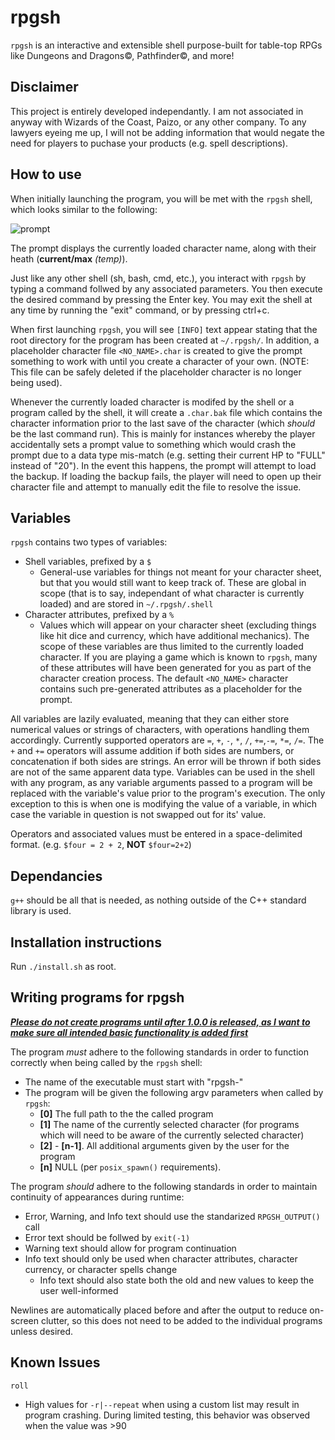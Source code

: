 # rpgsh

`rpgsh` is an interactive and extensible shell purpose-built for table-top RPGs like Dungeons and Dragons©, Pathfinder©, and more!

## Disclaimer

This project is entirely developed independantly. I am not associated in anyway with Wizards of the Coast, Paizo, or any other company. To any lawyers eyeing me up, I will not be adding information that would negate the need for players to puchase your products (e.g. spell descriptions).

## How to use

When initially launching the program, you will be met with the `rpgsh` shell, which looks similar to the following:

![prompt](https://i.imgur.com/XTBgRw9.png)

The prompt displays the currently loaded character name, along with their heath (**current/max** *(temp)*).

Just like any other shell (sh, bash, cmd, etc.), you interact with `rpgsh` by typing a command follwed by any associated parameters. You then execute the desired command by pressing the Enter key. You may exit the shell at any time by running the "exit" command, or by pressing ctrl+c.

When first launching `rpgsh`, you will see `[INFO]` text appear stating that the root directory for the program has been created at `~/.rpgsh/`. In addition, a placeholder character file `<NO_NAME>.char` is created to give the prompt something to work with until you create a character of your own. (NOTE: This file can be safely deleted if the placeholder character is no longer being used).

Whenever the currently loaded character is modifed by the shell or a program called by the shell, it will create a `.char.bak` file which contains the character information prior to the last save of the character (which *should* be the last command run). This is mainly for instances whereby the player accidentally sets a prompt value to something which would crash the prompt due to a data type mis-match (e.g. setting their current HP to "FULL" instead of "20"). In the event this happens, the prompt will attempt to load the backup. If loading the backup fails, the player will need to open up their character file and attempt to manually edit the file to resolve the issue.

## Variables

`rpgsh` contains two types of variables:
 - Shell variables, prefixed by a `$`
   - General-use variables for things not meant for your character sheet, but that you would still want to keep track of. These are global in scope (that is to say, independant of what character is currently loaded) and are stored in `~/.rpgsh/.shell`
 - Character attributes, prefixed by a `%`
   - Values which will appear on your character sheet (excluding things like hit dice and currency, which have additional mechanics). The scope of these variables are thus limited to the currently loaded character. If you are playing a game which is known to `rpgsh`, many of these attributes will have been generated for you as part of the character creation process. The default `<NO_NAME>` character contains such pre-generated attributes as a placeholder for the prompt.

All variables are lazily evaluated, meaning that they can either store numerical values or strings of characters, with operations handling them accordingly. Currently supported operators are `=`, `+`, `-`, `*`, `/`, `+=`,`-=`, `*=`, `/=`. The `+` and `+=` operators will assume addition if both sides are numbers, or concatenation if both sides are strings. An error will be thrown if both sides are not of the same apparent data type. Variables can be used in the shell with any program, as any variable arguments passed to a program will be replaced with the variable's value prior to the program's execution. The only exception to this is when one is modifying the value of a variable, in which case the variable in question is not swapped out for its' value.

Operators and associated values must be entered in a space-delimited format. (e.g. `$four = 2 + 2`, **NOT** `$four=2+2`)

## Dependancies

`g++` should be all that is needed, as nothing outside of the C++ standard library is used.

## Installation instructions

Run `./install.sh` as root.

## Writing programs for rpgsh

<ins>***Please do not create programs until after 1.0.0 is released, as I want to make sure all intended basic functionality is added first***</ins>

The program *must* adhere to the following standards in order to function correctly when being called by the `rpgsh` shell:
- The name of the executable must start with "rpgsh-"
- The program will be given the following argv parameters when called by `rpgsh`:
  - **[0]** The full path to the the called program
  - **[1]** The name of the currently selected character (for programs which will need to be aware of the currently selected character)
  - **[2]** - **[n-1]**. All additional arguments given by the user for the program
  - **[n]** NULL (per `posix_spawn()` requirements).

The program *should* adhere to the following standards in order to maintain continuity of appearances during runtime:
 - Error, Warning, and Info text should use the standarized `RPGSH_OUTPUT()` call
 - Error text should be follwed by `exit(-1)`
 - Warning text should allow for program continuation
 - Info text should only be used when character attributes, character currency, or character spells change
   - Info text should also state both the old and new values to keep the user well-informed

Newlines are automatically placed before and after the output to reduce on-screen clutter, so this does not need to be added to the individual programs unless desired.

## Known Issues
`roll`
 - High values for `-r|--repeat` when using a custom list may result in program crashing. During limited testing, this behavior was observed when the value was >90
